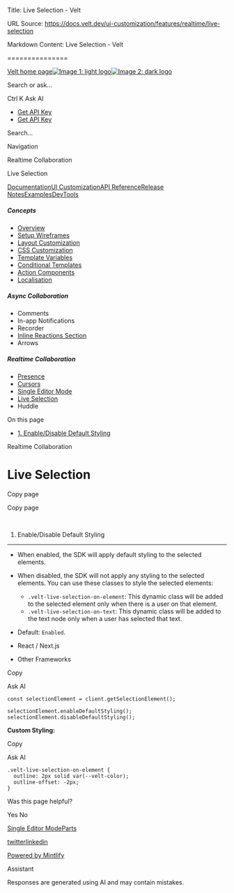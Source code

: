 Title: Live Selection - Velt

URL Source: https://docs.velt.dev/ui-customization/features/realtime/live-selection

Markdown Content:
Live Selection - Velt

===============

[Velt home page![Image 1: light logo](https://mintlify.s3.us-west-1.amazonaws.com/velt/velt-logo-big-light.png)![Image 2: dark logo](https://mintlify.s3.us-west-1.amazonaws.com/velt/velt-logo-big.png)](https://docs.velt.dev/)

Search or ask...

Ctrl K Ask AI

*   [Get API Key](https://console.velt.dev/)
*   [Get API Key](https://console.velt.dev/)

Search...

Navigation

Realtime Collaboration

Live Selection

[Documentation](https://docs.velt.dev/get-started/overview)[UI Customization](https://docs.velt.dev/ui-customization/overview)[API Reference](https://docs.velt.dev/api-reference/rest-apis/v2/organizations/add-organizations)[Release Notes](https://docs.velt.dev/release-notes/version-4/upgrade-guide)[Examples](https://velt.dev/examples)[DevTools](https://velt.dev/devtools)

##### Concepts

*   [Overview](https://docs.velt.dev/ui-customization/overview)
*   [Setup Wireframes](https://docs.velt.dev/ui-customization/setup)
*   [Layout Customization](https://docs.velt.dev/ui-customization/layout)
*   [CSS Customization](https://docs.velt.dev/ui-customization/styling)
*   [Template Variables](https://docs.velt.dev/ui-customization/template-variables)
*   [Conditional Templates](https://docs.velt.dev/ui-customization/conditional-templates)
*   [Action Components](https://docs.velt.dev/ui-customization/custom-action-component)
*   [Localisation](https://docs.velt.dev/ui-customization/localisation)

##### Async Collaboration

*   Comments
*   In-app Notifications
*   Recorder
*   [Inline Reactions Section](https://docs.velt.dev/ui-customization/features/async/inline-reactions)
*   Arrows

##### Realtime Collaboration

*   [Presence](https://docs.velt.dev/ui-customization/features/realtime/presence)
*   [Cursors](https://docs.velt.dev/ui-customization/features/realtime/cursors)
*   [Single Editor Mode](https://docs.velt.dev/ui-customization/features/realtime/single-editor-mode)
*   [Live Selection](https://docs.velt.dev/ui-customization/features/realtime/live-selection)
*   Huddle

On this page

*   [1. Enable/Disable Default Styling](https://docs.velt.dev/ui-customization/features/realtime/live-selection#1-enable%2Fdisable-default-styling)

Realtime Collaboration

Live Selection
==============

Copy page

Copy page

[​](https://docs.velt.dev/ui-customization/features/realtime/live-selection#1-enable%2Fdisable-default-styling)

1. Enable/Disable Default Styling
--------------------------------------------------------------------------------------------------------------------------------------------------

*   When enabled, the SDK will apply default styling to the selected elements.
*   When disabled, the SDK will not apply any styling to the selected elements. You can use these classes to style the selected elements:
    *   `.velt-live-selection-on-element`: This dynamic class will be added to the selected element only when there is a user on that element.
    *   `.velt-live-selection-on-text`: This dynamic class will be added to the text node only when a user has selected that text.

*   Default: `Enabled`.

*    React / Next.js
*    Other Frameworks

Copy

Ask AI

```
const selectionElement = client.getSelectionElement();

selectionElement.enableDefaultStyling();
selectionElement.disableDefaultStyling();
```

**Custom Styling:**

Copy

Ask AI

```
.velt-live-selection-on-element {
  outline: 2px solid var(--velt-color);
  outline-offset: -2px;
}
```

Was this page helpful?

Yes No

[Single Editor Mode](https://docs.velt.dev/ui-customization/features/realtime/single-editor-mode)[Parts](https://docs.velt.dev/ui-customization/features/realtime/huddle/parts)

[twitter](https://twitter.com/veltjs)[linkedin](https://www.linkedin.com/company/veltjs)

[Powered by Mintlify](https://mintlify.com/preview-request?utm_campaign=poweredBy&utm_medium=referral&utm_source=velt)

Assistant

Responses are generated using AI and may contain mistakes.
